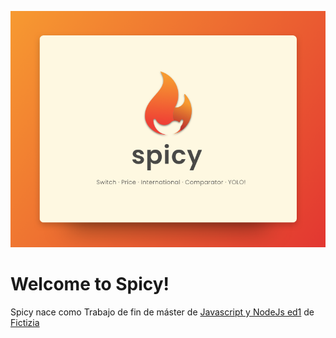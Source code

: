 ![Spicy card presentation](/presentation/card-presentation.png)
# Welcome to Spicy!

Spicy nace como Trabajo de fin de máster de [Javascript y NodeJs ed1](https://github.com/Fictizia/Master-en-programacion-de-aplicaciones-con-JavaScript-y-Node.js_ed1) de [Fictizia](https://www.fictizia.com/)